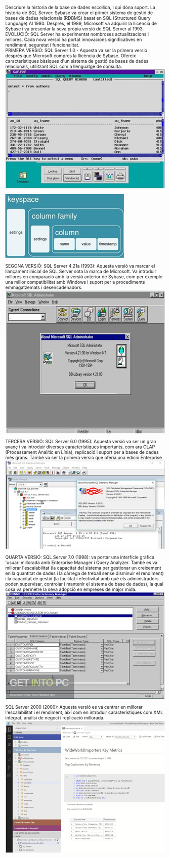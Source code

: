 Descriure la historia de la base de dades escollida, i qui dóna suport.
La història de SQL Server: Sybase va crear el primer sistema de gestió de bases de dades relacionals (RDBMS) basat en SQL (Structured Query Language) Al 1980. Després, el 1989, Microsoft va adquirir la llicència de Sybase i va presentar la seva pròpia versió de SQL Server al 1993.
EVOLUCIÓ: SQL Server ha experimentat nombroses actualitzacions i millores. Cada nova versió ha portat innovacions significatives en rendiment, seguretat i funcionalitat. <br>
PRIMERA VERSIÓ: SQL Server 1.0 - Aquesta va ser la primera versió  després que Microsoft compres la llicència de Sybase. Ofereix característiques bàsiques d'un sistema de gestió de bases de dades relacionals, utilitzant SQL com a llenguatge de consulta. <br>
![Versio1_img](Imatges_SGBD/v1.png) <br>

![CassandraKeyspace_img](Documentacio/Imatges/imageskeyspace.png)


SEGONA VERSIÓ: SQL Server 4.21a (1993): Aquesta versió va marcar el llançament   inicial de SQL Server sota la marca de Microsoft. Va introduir millores en comparació amb la versió anterior de Sybase, com per exemple una millor compatibilitat amb Windows i suport per a procediments emmagatzemats i desencadenadors.<br>
![Versio2_img](Imatges_SGBD/v2.png) <br>


TERCERA VERSIÓ: SQL Server 6.0 (1995): Aquesta versió va ser un gran avanç i va introduir diverses característiques importants, com ara OLAP (Processament Analític en Línia), replicació i suport per a bases de dades més grans. També va ser la primera versió que oferia una edició Enterprise<br>
![Versio3](Imatges_SGBD/v3.png) <br>

	

QUARTA VERSIÓ: SQL Server 7.0 (1998): va portar una interfície gràfica 'usuari millorada amb Enterprise Manager i Query Analyzer. També es va millorar l'escalabilitat (la capacitat del sistema per gestionar un creixement en la quantitat de dades i la càrrega de treball sense disminuir el rendiment) i la capacitat de gestió (la facilitat i efectivitat amb què els administradors poden supervisar, controlar i mantenir el sistema de base de dades), la qual cosa va permetre la seva adopció en empreses de major mida. <br>
![Versio4](Imatges_SGBD/v4.png) <br>


SQL Server 2000 (2000): Aquesta versió es va centrar en millorar l'escalabilitat i el rendiment, així com en introduir característiques com XML integrat, anàlisi de negoci i replicació millorada. <br>
![Versio5](Imatges_SGBD/v5.png) <br>
